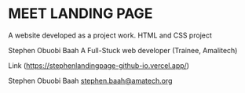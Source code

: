 # MEET LANDING PAGE

A website developed as a project work.
HTML and CSS project

Stephen Obuobi Baah
A Full-Stuck web developer (Trainee, Amalitech)

 Link
(https://stephenlandingpage-github-io.vercel.app/)

Stephen Obuobi Baah
[stephen.baah@amatech.org](StephenObuobiBaah/stephenlandingpage.github.io)
